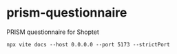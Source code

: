 # prism-questionnaire
PRISM questionnaire for Shoptet

```
npx vite docs --host 0.0.0.0 --port 5173 --strictPort
```